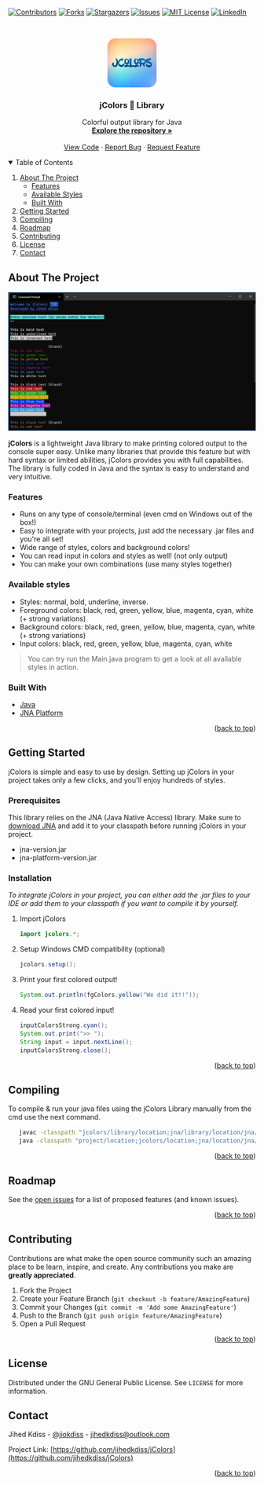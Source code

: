 [![Contributors][contributors-shield]][contributors-url]
[![Forks][forks-shield]][forks-url]
[![Stargazers][stars-shield]][stars-url]
[![Issues][issues-shield]][issues-url]
[![MIT License][license-shield]][license-url]
[![LinkedIn][linkedin-shield]][linkedin-url]

<!-- PROJECT LOGO -->
<br />
<p align="center">
  <a href="https://github.com/jihedkdiss/jColors">
    <img src="https://github.com/jihedkdiss/jColors/blob/main/Pictures/Logo.png" alt="Logo" width="100" height="100">
  </a>

  <h3 align="center">jColors 🎨 Library</h3>

  <p align="center">
    Colorful output library for Java
    <br />
    <a href="https://github.com/jihedkdiss/jColors"><strong>Explore the repository »</strong></a>
    <br />
    <br />
    <a href="https://github.com/jihedkdiss/jColors">View Code</a>
    ·
    <a href="https://github.com/jihedkdiss/jColors/issues">Report Bug</a>
    ·
    <a href="https://github.com/jihedkdiss/jColors/issues">Request Feature</a>
  </p>
</p>

<!-- TABLE OF CONTENTS -->
<details open="open">
  <summary>Table of Contents</summary>
  <ol>
    <li>
      <a href="#about-the-project">About The Project</a>
      <ul>
      <li><a href="#features">Features</a></li>
      <li><a href="#available-styles">Available Styles</a></li>
      <li><a href="#built-with">Built With</a></li>
      </ul>
    </li>
    <li><a href="#getting-started">Getting Started</a></li>
    <li><a href="#compiling">Compiling</a></li>
    <li><a href="#roadmap">Roadmap</a></li>
    <li><a href="#contributing">Contributing</a></li>
    <li><a href="#license">License</a></li>
    <li><a href="#contact">Contact</a></li>
  </ol>
</details>

<!-- ABOUT THE PROJECT -->
## About The Project

![jColors Screenshot](https://raw.githubusercontent.com/jihedkdiss/jColors/main/Pictures/Screenshot.png)

<b>jColors</b> is a lightweight Java library to make printing colored output to the console super easy.
Unlike many libraries that provide this feature but with hard syntax or limited abilities, jColors provides you with full capabilities.
The library is fully coded in Java and the syntax is easy to understand and very intuitive.

### Features

* Runs on any type of console/terminal (even cmd on Windows out of the box!)
* Easy to integrate with your projects, just add the necessary .jar files and you're all set!
* Wide range of styles, colors and background colors!
* You can read input in colors and styles as well! (not only output)
* You can make your own combinations (use many styles together)

### Available styles

* Styles: normal, bold, underline, inverse.
* Foreground colors: black, red, green, yellow, blue, magenta, cyan, white (+ strong variations)
* Background colors: black, red, green, yellow, blue, magenta, cyan, white (+ strong variations)
* Input colors: black, red, green, yellow, blue, magenta, cyan, white

> You can try run the Main.java program to get a look at all available styles in action.

### Built With

* [Java](https://www.java.com/)
* [JNA Platform](https://github.com/java-native-access/jna)

<p align="right">(<a href="#top">back to top</a>)</p>

<!-- GETTING STARTED -->
## Getting Started

jColors is simple and easy to use by design. Setting up jColors in your project takes only a few clicks, and you'll enjoy hundreds of styles.

### Prerequisites

This library relies on the JNA (Java Native Access) library. Make sure to [download JNA](https://github.com/java-native-access/jna) and add it to your classpath before running jColors in your project.
* jna-version.jar
* jna-platform-version.jar

### Installation

_To integrate jColors in your project, you can either add the .jar files to your IDE or add them to your classpath if you want to compile it by yourself._

1. Import jColors
   ```java
   import jcolors.*;
   ```
2. Setup Windows CMD compatibility (optional)
   ```java
   jcolors.setup();
   ```
3. Print your first colored output!
   ```java
   System.out.println(fgColors.yellow("We did it!!"));
   ```
4. Read your first colored input!
   ```java
   inputColorsStrong.cyan();
   System.out.print(">> ");
   String input = input.nextLine();
   inputColorsStrong.close();
   ```

<p align="right">(<a href="#top">back to top</a>)</p>

## Compiling

To compile & run your java files using the jColors Library manually from the cmd use the next command.
```sh
   javac -classpath "jcolors/library/location;jna/library/location/jna/platform/library/location" Class.java
   java -classpath "project/location;jcolors/location;jna/location/jna/platform/location" package.Class
   ```

<p align="right">(<a href="#top">back to top</a>)</p>

<!-- ROADMAP -->
## Roadmap

See the [open issues](https://github.com/jihedkdiss/jColors/issues) for a list of proposed features (and known issues).

<p align="right">(<a href="#top">back to top</a>)</p>


<!-- CONTRIBUTING -->
## Contributing

Contributions are what make the open source community such an amazing place to be learn, inspire, and create. Any contributions you make are **greatly appreciated**.

1. Fork the Project
2. Create your Feature Branch (`git checkout -b feature/AmazingFeature`)
3. Commit your Changes (`git commit -m 'Add some AmazingFeature'`)
4. Push to the Branch (`git push origin feature/AmazingFeature`)
5. Open a Pull Request

<p align="right">(<a href="#top">back to top</a>)</p>


<!-- LICENSE -->
## License

Distributed under the GNU General Public License. See `LICENSE` for more information.



<!-- CONTACT -->
## Contact

Jihed Kdiss - [@jiokdiss](https://facebook.com/jiokdiss) - jihedkdiss@outlook.com

Project Link: [https://github.com/jihedkdiss/jColors](https://github.com/jihedkdiss/jColors)

<p align="right">(<a href="#top">back to top</a>)</p>

<!-- MARKDOWN LINKS & IMAGES -->
<!-- https://www.markdownguide.org/basic-syntax/#reference-style-links -->
[contributors-shield]: https://img.shields.io/github/contributors/jihedkdiss/jColors.svg?style=for-the-badge
[contributors-url]: https://github.com/jihedkdiss/jColors/graphs/contributors
[forks-shield]: https://img.shields.io/github/forks/jihedkdiss/jColors.svg?style=for-the-badge
[forks-url]: https://github.com/jihedkdiss/jColors/network/members
[stars-shield]: https://img.shields.io/github/stars/jihedkdiss/jColors.svg?style=for-the-badge
[stars-url]: https://github.com/jihedkdiss/jColors/stargazers
[issues-shield]: https://img.shields.io/github/issues/jihedkdiss/jColors.svg?style=for-the-badge
[issues-url]: https://github.com/jihedkdiss/jColors/issues
[license-shield]: https://img.shields.io/github/license/jihedkdiss/jColors.svg?style=for-the-badge
[license-url]: https://github.com/jihedkdiss/jColors/blob/master/LICENSE.txt
[linkedin-shield]: https://img.shields.io/badge/-LinkedIn-black.svg?style=for-the-badge&logo=linkedin&colorB=555
[linkedin-url]: https://linkedin.com/in/jihedkdiss
